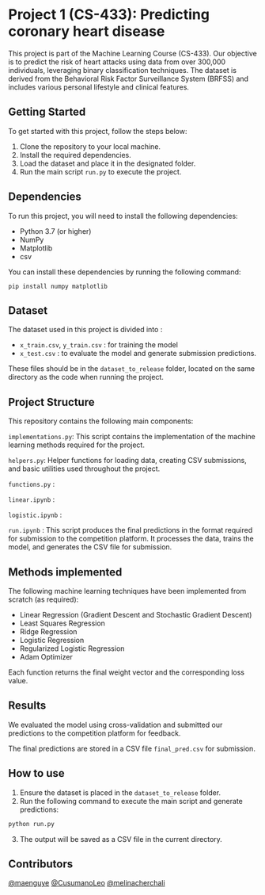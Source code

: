 # Project 1 (CS-433): Predicting coronary heart disease 

This project is part of the Machine Learning Course (CS-433). Our objective is to predict the risk of heart attacks using data from over 300,000 individuals, leveraging binary classification techniques. The dataset is derived from the Behavioral Risk Factor Surveillance System (BRFSS) and includes various personal lifestyle and clinical features.



## Getting Started

To get started with this project, follow the steps below:

1. Clone the repository to your local machine.
2. Install the required dependencies.
3. Load the dataset and place it in the designated folder.
4. Run the main script ```run.py``` to execute the project.

## Dependencies

To run this project, you will need to install the following dependencies:

- Python 3.7 (or higher)
- NumPy
- Matplotlib
- csv 

You can install these dependencies by running the following command:

```
pip install numpy matplotlib
```

## Dataset
The dataset used in this project is divided into : 
- ```x_train.csv```, ```y_train.csv``` : for training the model
- ```x_test.csv``` : to evaluate the model and generate submission predictions.

These files should be in the ```dataset_to_release``` folder, located on the same directory as the code when running the project.


## Project Structure

This repository contains the following main components:

```implementations.py```: This script contains the implementation of the machine learning methods required for the project. 

```helpers.py```: Helper functions for loading data, creating CSV submissions, and basic utilities used throughout the project.

```functions.py``` : 

```linear.ipynb``` :

```logistic.ipynb``` :

```run.ipynb``` : This script produces the final predictions in the format required for submission to the competition platform. It processes the data, trains the model, and generates the CSV file for submission.

## Methods implemented

The following machine learning techniques have been implemented from scratch (as required):

- Linear Regression (Gradient Descent and Stochastic Gradient Descent)
- Least Squares Regression
- Ridge Regression
- Logistic Regression
- Regularized Logistic Regression
- Adam Optimizer 

Each function returns the final weight vector and the corresponding loss value.

## Results

We evaluated the model using cross-validation and submitted our predictions to the competition platform for feedback. 

The final predictions are stored in a CSV file ```final_pred.csv``` for submission. 

## How to use 

1. Ensure the dataset is placed in the ```dataset_to_release``` folder.
2. Run the following command to execute the main script and generate predictions:

```bash
python run.py
```

3. The output will be saved as a CSV file in the current directory.



## Contributors

[@maenguye](https://github.com/maenguye)
[@CusumanoLeo](https://github.com/Cusumano) [@melinacherchali](https://github.com/melinacherchali) 
